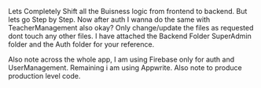 Lets Completely Shift all the Buisness logic from frontend to backend. But lets go Step by Step. Now after auth I wanna do the same with TeacherManagement also okay? Only change/update the files as requested dont touch any other files. I have attached the Backend Folder SuperAdmin folder and the Auth folder for your reference.

Also note across the whole app, I am using Firebase only for auth and UserManagement. Remaining i am using Appwrite.
Also note to produce production level code.


